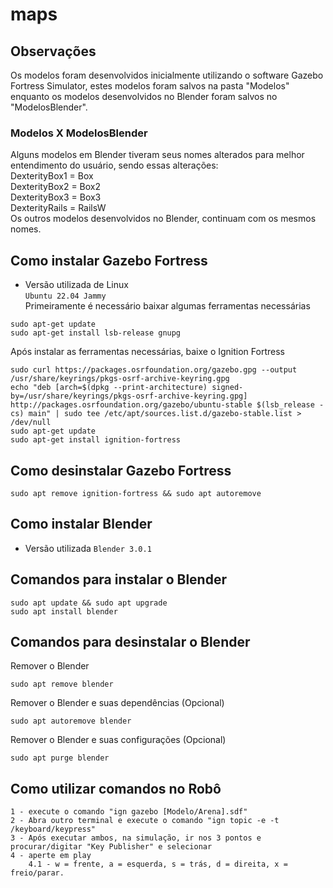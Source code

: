 # maps
## Observações
Os modelos foram desenvolvidos inicialmente utilizando o software Gazebo Fortress Simulator, estes modelos foram salvos na pasta "Modelos" enquanto os modelos desenvolvidos no Blender foram salvos no "ModelosBlender".  
### Modelos X ModelosBlender
Alguns modelos em Blender tiveram seus nomes alterados para melhor entendimento do usuário, sendo essas alterações:  
DexterityBox1 = Box  
DexterityBox2 = Box2  
DexterityBox3 = Box3  
DexterityRails = RailsW  
Os outros modelos desenvolvidos no Blender, continuam com os mesmos nomes.

## Como instalar Gazebo Fortress
* Versão utilizada de Linux  
```Ubuntu 22.04 Jammy```  
Primeiramente é necessário baixar algumas ferramentas necessárias
```
sudo apt-get update
sudo apt-get install lsb-release gnupg
```
Após instalar as ferramentas necessárias, baixe o Ignition Fortress  
```
sudo curl https://packages.osrfoundation.org/gazebo.gpg --output /usr/share/keyrings/pkgs-osrf-archive-keyring.gpg
echo "deb [arch=$(dpkg --print-architecture) signed-by=/usr/share/keyrings/pkgs-osrf-archive-keyring.gpg] http://packages.osrfoundation.org/gazebo/ubuntu-stable $(lsb_release -cs) main" | sudo tee /etc/apt/sources.list.d/gazebo-stable.list > /dev/null
sudo apt-get update
sudo apt-get install ignition-fortress
```
## Como desinstalar Gazebo Fortress
```
sudo apt remove ignition-fortress && sudo apt autoremove
```
## Como instalar Blender
* Versão utilizada
```Blender 3.0.1```
## Comandos para instalar o Blender
```
sudo apt update && sudo apt upgrade
sudo apt install blender
```
## Comandos para desinstalar o Blender
Remover o Blender  
```
sudo apt remove blender
```
Remover o Blender e suas dependências (Opcional)  
```
sudo apt autoremove blender
```
Remover o Blender e suas configurações (Opcional)  
```
sudo apt purge blender
```  

## Como utilizar comandos no Robô
```
1 - execute o comando "ign gazebo [Modelo/Arena].sdf"
2 - Abra outro terminal e execute o comando "ign topic -e -t /keyboard/keypress"
3 - Após executar ambos, na simulação, ir nos 3 pontos e procurar/digitar "Key Publisher" e selecionar
4 - aperte em play
    4.1 - w = frente, a = esquerda, s = trás, d = direita, x = freio/parar.
```
